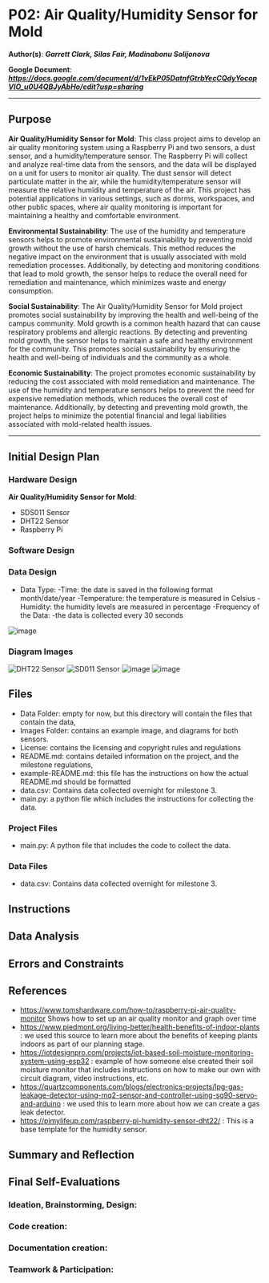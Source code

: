 # P02: Air Quality/Humidity Sensor for Mold

**Author(s)**: __*Garrett Clark, Silas Fair, Madinabonu Solijonova*__

**Google Document**: __*https://docs.google.com/document/d/1vEkP05DatnfGtrbYecCQdyYocopVIO_u0U4QBJyAbHo/edit?usp=sharing*__

---
## Purpose
**Air Quality/Humidity Sensor for Mold**: 
This class project aims to develop an air quality monitoring system using a Raspberry Pi and two sensors, a dust sensor, and a humidity/temperature sensor. The Raspberry Pi will collect and analyze real-time data from the sensors, and the data will be displayed on a unit for users to monitor air quality. The dust sensor will detect particulate matter in the air, while the humidity/temperature sensor will measure the relative humidity and temperature of the air. This project has potential applications in various settings, such as dorms, workspaces, and other public spaces, where air quality monitoring is important for maintaining a healthy and comfortable environment.

**Environmental Sustainability**: 
The use of the humidity and temperature sensors helps to promote environmental sustainability by preventing mold growth without the use of harsh chemicals. This method reduces the negative impact on the environment that is usually associated with mold remediation processes. Additionally, by detecting and monitoring conditions that lead to mold growth, the sensor helps to reduce the overall need for remediation and maintenance, which minimizes waste and energy consumption.

**Social Sustainability**: 
The Air Quality/Humidity Sensor for Mold project promotes social sustainability by improving the health and well-being of the campus community. Mold growth is a common health hazard that can cause respiratory problems and allergic reactions. By detecting and preventing mold growth, the sensor helps to maintain a safe and healthy environment for the community. This promotes social sustainability by ensuring the health and well-being of individuals and the community as a whole.

**Economic Sustainability**: 
The project promotes economic sustainability by reducing the cost associated with mold remediation and maintenance. The use of the humidity and temperature sensors helps to prevent the need for expensive remediation methods, which reduces the overall cost of maintenance. Additionally, by detecting and preventing mold growth, the project helps to minimize the potential financial and legal liabilities associated with mold-related health issues.

---

## Initial Design Plan

### Hardware Design
**Air Quality/Humidity Sensor for Mold**:
* SDS011 Sensor
* DHT22 Sensor
* Raspberry Pi

### Software Design

### Data Design

- Data Type: 
    -Time: the date is saved in the following format month/date/year
    -Temperature: the temperature is measured in Celsius 
    -Humidity: the humidity levels are measured in percentage 
-Frequency of the Data: 
    -the data is collected every 30 seconds

![image](https://user-images.githubusercontent.com/97661971/226230326-53a2b3df-9595-466c-8ff9-7202d12c663a.png)
### Diagram Images

![DHT22 Sensor](https://github.com/CSC300-Embedded-Systems/p02-project-2-silas-madina-garrett/blob/299e4b322f7ee57cb1add314cebee5af348ec9cc/images/DHT22.jpg)
![SD011 Sensor](https://github.com/CSC300-Embedded-Systems/p02-project-2-silas-madina-garrett/blob/299e4b322f7ee57cb1add314cebee5af348ec9cc/images/sds011.jpg)
![image](https://user-images.githubusercontent.com/97661971/225777106-18c18982-5ed1-4415-bb9f-da50b6717dad.png)
![image](https://user-images.githubusercontent.com/97661971/225777162-6f7f241d-e624-496d-91cf-e1115a9c1b09.png)

## Files

* Data Folder: empty for now, but this directory will contain the files that contain the data,
* Images Folder: contains an example image, and diagrams for both sensors. 
* License: contains the licensing and copyright rules and regulations
* README.md: contains detailed information on the project, and the milestone regulations,
* example-README.md: this file has the instructions on how the actual README.md should be formatted
* data.csv: Contains data collected overnight for milestone 3.
* main.py: a python file which includes the instructions for collecting the data. 

### Project Files
* main.py: A python file that includes the code to collect the data. 
### Data Files
* data.csv: Contains data collected overnight for milestone 3.
## Instructions

## Data Analysis

## Errors and Constraints

## References
* https://www.tomshardware.com/how-to/raspberry-pi-air-quality-monitor
Shows how to set up an air quality monitor and graph over time
* https://www.piedmont.org/living-better/health-benefits-of-indoor-plants : we used this source to learn more about the benefits of keeping plants indoors as part of our planning stage. 
* https://iotdesignpro.com/projects/iot-based-soil-moisture-monitoring-system-using-esp32 : example of how someone else created their soil moisture monitor that includes instructions on how to make our own with circuit diagram, video instructions, etc. 
* https://quartzcomponents.com/blogs/electronics-projects/lpg-gas-leakage-detector-using-mq2-sensor-and-controller-using-sg90-servo-and-arduino : we used this to learn more about how we can create a gas leak detector. 
* https://pimylifeup.com/raspberry-pi-humidity-sensor-dht22/ : This is a base template for the humidity sensor.

## Summary and Reflection

## Final Self-Evaluations

### Ideation, Brainstorming, Design:

### Code creation: 

### Documentation creation:

### Teamwork & Participation:


